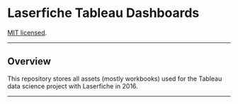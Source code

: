 # Laserfiche Tableau Dashboards

[MIT licensed](https://github.com/PaulTran47/Tableau/blob/master/LICENCE.md).

---

## Overview
This repository stores all assets (mostly workbooks) used for the Tableau data science project with Laserfiche in 2016.

---
